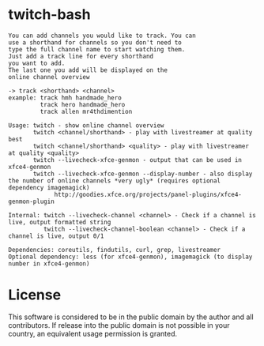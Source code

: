 # twitch-bash

```
You can add channels you would like to track. You can
use a shorthand for channels so you don't need to
type the full channel name to start watching them.
Just add a track line for every shorthand 
you want to add.
The last one you add will be displayed on the
online channel overview

-> track <shorthand> <channel>
example: track hmh handmade_hero
         track hero handmade_hero
         track allen mr4thdimention

Usage: twitch - show online channel overview
       twitch <channel/shorthand> - play with livestreamer at quality best
       twitch <channel/shorthand> <quality> - play with livestreamer at quality <quality>
       twitch --livecheck-xfce-genmon - output that can be used in xfce4-genmon
       twitch --livecheck-xfce-genmon --display-number - also display the number of online channels *very ugly* (requires optional dependency imagemagick)
             http://goodies.xfce.org/projects/panel-plugins/xfce4-genmon-plugin

Internal: twitch --livecheck-channel <channel> - Check if a channel is live, output formatted string
          twitch --livecheck-channel-boolean <channel> - Check if a channel is live, output 0/1

Dependencies: coreutils, findutils, curl, grep, livestreamer
Optional dependency: less (for xfce4-genmon), imagemagick (to display number in xfce4-genmon)
```
# License
This software is considered to be in the public domain by the author and all contributors.
If release into the public domain is not possible in your country, an equivalent usage permission is granted.

